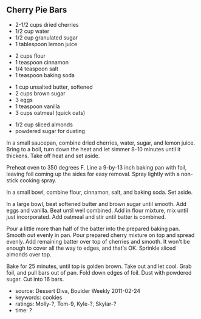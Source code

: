 Cherry Pie Bars
---------------

- 2-1/2 cups dried cherries
- 1/2 cup water
- 1/2 cup granulated sugar
- 1 tablespoon lemon juice
<!-- -->
- 2 cups flour
- 1 teaspoon cinnamon
- 1/4 teaspoon salt
- 1 teaspoon baking soda
<!-- -->
- 1 cup unsalted butter, softened
- 2 cups brown sugar
- 3 eggs
- 1 teaspoon vanilla
- 3 cups oatmeal (quick oats)
<!-- -->
- 1/2 cup sliced almonds
- powdered sugar for dusting

In a small saucepan, combine dried cherries, water, sugar, and lemon
juice.  Bring to a boil, turn down the heat and let simmer 8-10
minutes until it thickens.  Take off heat and set aside.

Preheat oven to 350 degrees F.  Line a 9-by-13 inch baking pan with
foil, leaving foil coming up the sides for easy removal.  Spray
lightly with a non-stick cooking spray.

In a small bowl, combine flour, cinnamon, salt, and baking soda.  Set
aside.

In a large bowl, beat softened butter and brown sugar until smooth.
Add eggs and vanilla.  Beat until well combined.  Add in flour
mixture, mix until just incorporated.  Add oatmeal and stir until
batter is combined.

Pour a little more than half of the batter into the prepared baking
pan.  Smooth out evenly in pan.  Pour prepared cherry mixture on top
and spread evenly.  Add remaining batter over top of cherries and
smooth.  It won't be enough to cover all the way to edges, and that's
OK.  Sprinkle sliced almonds over top.

Bake for 25 minutes, until top is golden brown.  Take out and let
cool.  Grab foil, and pull bars out of pan.  Fold down edges of foil.
Dust with powdered sugar.  Cut into 16 bars.

- source: Dessert Diva, Boulder Weekly 2011-02-24
- keywords: cookies
- ratings: Molly-?, Tom-9, Kyle-?, Skylar-?
- time: ?
